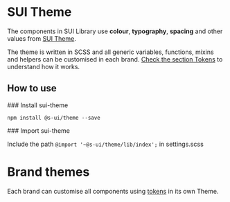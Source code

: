 # SUI Theme

The components in SUI Library use **colour**, **typography**, **spacing** and other values from [SUI Theme](https://github.com/SUI-Components/sui/tree/master/packages/sui-theme).

The theme is written in SCSS and all generic variables, functions, mixins and helpers can be customised in each brand. [Check the section Tokens](Tokens.md) to understand how it works.

## How to use

### Install sui-theme

`npm install @s-ui/theme --save`

### Import sui-theme

Include the path `@import '~@s-ui/theme/lib/index';` in settings.scss

# Brand themes

Each brand can customise all components using [tokens](Tokens.md) in its own Theme.





